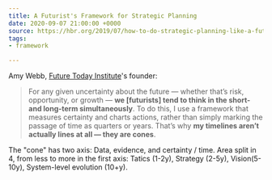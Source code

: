 ```yaml
---
title: A Futurist's Framework for Strategic Planning
date: 2020-09-07 21:00:00 +0000
source: https://hbr.org/2019/07/how-to-do-strategic-planning-like-a-futurist
tags:
- framework

---
```

Amy Webb, [Future Today Institute](https://futuretodayinstitute.com)'s founder:

> For any given uncertainty about the future — whether that’s risk, opportunity, or growth — **we \[futurists\] tend to think in the short- and long-term simultaneously**. To do this, I use a framework that measures certainty and charts actions, rather than simply marking the passage of time as quarters or years. That’s why **my timelines aren’t actually lines at all — they are cones**.

The "cone" has two axis: Data, evidence, and certainty / time. Area split in 4, from less to more in the first axis: Tatics (1-2y), Strategy (2-5y), Vision(5-10y), System-level evolution (10+y).
